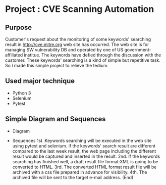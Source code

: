 # Project : CVE Scanning Automation
## Purpose
Customer's request about the monitoring of some keywords' searching result in http://cve.mitre.org web site has occurred.
The web site is for managing SW vulnerability DB and operated by one of US government-affiliated institue.
The keywords have defied through the discussion with the customer. These keywords' searching is a kind of simple but repetitive task.
So I made this simple project to relieve the tedium.

## Used major technique
- Python 3
- Selenium
- Pytest

## Simple Diagram and Sequences
- Diagram


- Sequences
1st. Keywords searching will be executed in the web site using pytest and selenium. If the keywords' search result are different compared to the last week result, the web page including the different result would be captured and inserted in the result.
2nd. If the keywords searching has finished well, a draft result file format:XML is going to be converted to HTML.
3rd. The converted HTML format result file will be archived with a css file prepared in advance for visibility.
4th. The archived file will be sent to the target e-mail address. (End)

